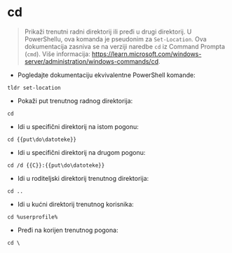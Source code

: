 # cd

> Prikaži trenutni radni direktorij ili pređi u drugi direktorij.
> U PowerShellu, ova komanda je pseudonim za `Set-Location`. Ova dokumentacija zasniva se na verziji naredbe `cd` iz Command Prompta (`cmd`).
> Više informacija: <https://learn.microsoft.com/windows-server/administration/windows-commands/cd>.

- Pogledajte dokumentaciju ekvivalentne PowerShell komande:

`tldr set-location`

- Pokaži put trenutnog radnog direktorija:

`cd`

- Idi u specifični direktorij na istom pogonu:

`cd {{put\do\datoteke}}`

- Idi u specifični direktorij na drugom pogonu:

`cd /d {{C}}:{{put\do\datoteke}}`

- Idi u roditeljski direktorij trenutnog direktorija:

`cd ..`

- Idi u kućni direktorij trenutnog korisnika:

`cd %userprofile%`

- Pređi na korijen trenutnog pogona:

`cd \`
